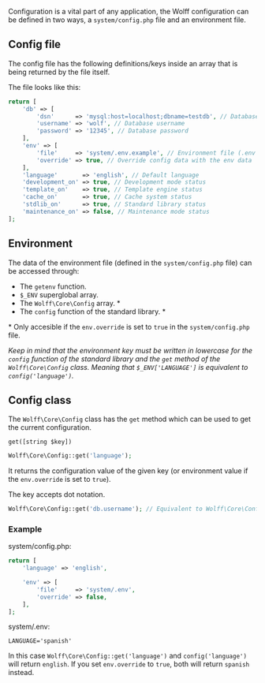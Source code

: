 Configuration is a vital part of any application, the Wolff configuration can be defined in two ways, a `system/config.php` file and an environment file.

## Config file

The config file has the following definitions/keys inside an array that is being returned by the file itself. 

The file looks like this:

```php
return [
    'db' => [
        'dsn'      => 'mysql:host=localhost;dbname=testdb', // Database dsn string
        'username' => 'wolf', // Database username
        'password' => '12345', // Database password
    ],
    'env' => [
        'file'     => 'system/.env.example', // Environment file (.env by default)
        'override' => true, // Override config data with the env data
    ],
    'language'       => 'english', // Default language
    'development_on' => true, // Development mode status
    'template_on'    => true, // Template engine status
    'cache_on'       => true, // Cache system status
    'stdlib_on'      => true, // Standard library status
    'maintenance_on' => false, // Maintenance mode status
];
```

## Environment

The data of the environment file (defined in the `system/config.php` file) can be accessed through:

* The `getenv` function.
* `$_ENV` superglobal array.
* The `Wolff\Core\Config` array. *
* The `config` function of the standard library. *

\* Only accesible if the `env.override` is set to `true` in the `system/config.php` file.

_Keep in mind that the environment key must be written in lowercase for the `config` function of the standard library and the `get` method of the `Wolff\Core\Config` class. Meaning that `$_ENV['LANGUAGE']` is equivalent to `config('language')`._

## Config class

The `Wolff\Core\Config` class has the `get` method which can be used to get the current configuration.

`get([string $key])`

```php
Wolff\Core\Config::get('language');
```

It returns the configuration value of the given key (or environment value if the `env.override` is set to `true`).

The key accepts dot notation.

```php
Wolff\Core\Config::get('db.username'); // Equivalent to Wolff\Core\Config::get('db')['username']
```

### Example

system/config.php:

```php
return [
    'language' => 'english',

    'env' => [
        'file'     => 'system/.env',
        'override' => false,
    ],
];
```

system/.env:

```
LANGUAGE='spanish'
```

In this case `Wolff\Core\Config::get('language')` and `config('language')` will return `english`. If you set `env.override` to `true`, both will return `spanish` instead.
